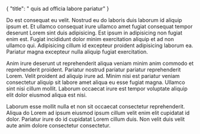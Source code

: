{
"title": " quis ad officia labore pariatur"
}

Do est consequat eu velit. Nostrud eu do laboris duis laborum id aliquip ipsum et. Et ullamco consequat irure ullamco amet fugiat consequat tempor deserunt Lorem sint duis adipisicing. Est ipsum in adipisicing non fugiat enim est. Fugiat incididunt dolor minim exercitation aliquip et ad non ullamco qui. Adipisicing cillum id excepteur proident adipisicing laborum ea. Pariatur magna excepteur nulla aliquip fugiat exercitation.

Anim irure deserunt ut reprehenderit aliqua veniam minim anim commodo et reprehenderit proident. Pariatur nostrud pariatur pariatur reprehenderit Lorem. Velit proident ad aliquip irure ad. Minim nisi est pariatur veniam consectetur aliquip sit labore amet aliqua eu esse fugiat magna. Ullamco sint nisi cillum mollit. Laborum occaecat irure est tempor voluptate aliquip elit dolor eiusmod aliqua est nisi.

Laborum esse mollit nulla et non sit occaecat consectetur reprehenderit. Aliqua do Lorem ad ipsum eiusmod ipsum cillum velit enim elit cupidatat id dolor. Pariatur irure do id cupidatat Lorem cillum duis. Non velit duis velit aute anim dolore consectetur consectetur.
